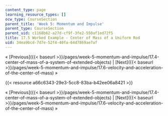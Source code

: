```yaml
---
content_type: page
learning_resource_types: []
ocw_type: CourseSection
parent_title: 'Week 5: Momentum and Impulse'
parent_type: CourseSection
parent_uid: c1168b62-a27d-cf9f-3fe2-550af1ed72f5
title: 17.5 Worked Example - Center of Mass of a Uniform Rod
uid: 34ea9bcd-7d7e-52f4-40fa-64d7869ae7af
---
```


« [Previous]({{< baseurl >}}/pages/week-5-momentum-and-impulse/17.4-center-of-mass-of-a-system-of-extended-objects) | [Next]({{< baseurl >}}/pages/week-5-momentum-and-impulse/17.6-velocity-and-acceleration-of-the-center-of-mass) »

{{< resource a66c6343-29e3-5cc8-83ba-b42ee06a8421 >}}

« [Previous]({{< baseurl >}}/pages/week-5-momentum-and-impulse/17.4-center-of-mass-of-a-system-of-extended-objects) | [Next]({{< baseurl >}}/pages/week-5-momentum-and-impulse/17.6-velocity-and-acceleration-of-the-center-of-mass) »
